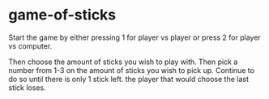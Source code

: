 # game-of-sticks


Start the game by either pressing 1 for player vs player
or press 2 for player vs computer.

Then choose the amount of sticks you wish to play with. Then pick a number from 1-3 
on the amount of sticks you wish to pick up. Continue to do so until there is only 1 stick left. the player
that would choose the last stick loses.
